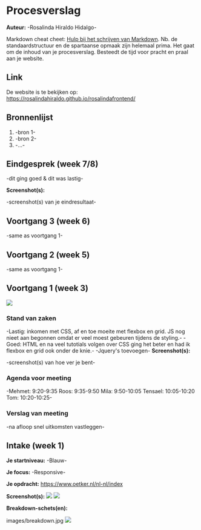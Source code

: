 # Procesverslag

**Auteur:** -Rosalinda Hiraldo Hidalgo-

Markdown cheat cheet: [Hulp bij het schrijven van Markdown](https://github.com/adam-p/markdown-here/wiki/Markdown-Cheatsheet). Nb. de standaardstructuur en de spartaanse opmaak zijn helemaal prima. Het gaat om de inhoud van je procesverslag. Besteedt de tijd voor pracht en praal aan je website.

## Link

De website is te bekijken op:
https://rosalindahiraldo.github.io/rosalindafrontend/

## Bronnenlijst

1. -bron 1-
2. -bron 2-
3. -...-

## Eindgesprek (week 7/8)

-dit ging goed & dit was lastig-

**Screenshot(s):**

-screenshot(s) van je eindresultaat-

## Voortgang 3 (week 6)

-same as voortgang 1-

## Voortgang 2 (week 5)

-same as voortgang 1-

## Voortgang 1 (week 3)

<img src="images/screenshot_voortgang1.png">

### Stand van zaken

-Lastig: inkomen met CSS, af en toe moeite met flexbox en grid. JS nog nieet aan begonnen omdat er veel moest gebeuren tijdens de styling.-
-Goed: HTML en na veel tutotials volgen over CSS ging het beter en had ik flexbox en grid ook onder de knie.-
-Jquery's toevoegen-
**Screenshot(s):**

-screenshot(s) van hoe ver je bent-

### Agenda voor meeting

-Mehmet: 9:20-9:35
Roos: 9:35-9:50
Mila: 9:50-10:05
Tensael: 10:05-10:20
Tom: 10:20-10:25-

### Verslag van meeting

-na afloop snel uitkomsten vastleggen-

## Intake (week 1)

**Je startniveau:** -Blauw-

**Je focus:** -Responsive-

**Je opdracht:** https://www.oetker.nl/nl-nl/index

**Screenshot(s):**
<img src="images/screenshot-desktop.jpg">
<img src="images/screenshot-mobile.jpg">

**Breakdown-schets(en):**

images/breakdown.jpg
<img src="images/breakdown.jpg">
